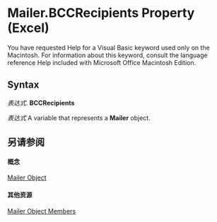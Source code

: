 
# Mailer.BCCRecipients Property (Excel)

You have requested Help for a Visual Basic keyword used only on the Macintosh. For information about this keyword, consult the language reference Help included with Microsoft Office Macintosh Edition.


## Syntax

 _表达式_. **BCCRecipients**

 _表达式_ A variable that represents a **Mailer** object.


## 另请参阅


#### 概念


[Mailer Object](bd6b8c82-3d2e-e029-58b3-525049b1e03c.md)
#### 其他资源


[Mailer Object Members](http://msdn.microsoft.com/library/0d119db4-b6b3-4d66-8a4b-fe852b160740%28Office.15%29.aspx)